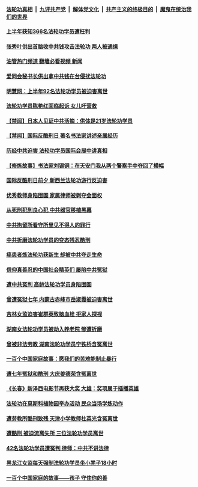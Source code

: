 ####  [法轮功真相](../../../../basic/blob/master/README.md?t=07082131) &nbsp;|&nbsp; [九评共产党](../../../../9ping.md/blob/master/README.md?t=07082131) &nbsp;|&nbsp; [解体党文化](../../../../jtdwh.md/blob/master/README.md?t=07082131)  &nbsp;|&nbsp; [共产主义的终极目的](../../../../gczydzjmd.md/blob/master/README.md?t=07082131) &nbsp;|&nbsp; [魔鬼在统治我们的世界](../../../../mgztzwmdsj.md/blob/master/README.md?t=07082131) 

#### [上半年获知366名法轮功学员遭枉判](../pages/prog424/a103473462.md?t=07082131) 

#### [张秀叶供出首脑收中共钱攻击法轮功 两人被通缉](../pages/prog424/a103472446.md?t=07082131) 

#### [油管热门频道 翻墙必看视频 新闻](http://45.76.130.85:81/youtube.html?07082131)

#### [爱同会秘书长供出拿中共钱在台侵扰法轮功](../pages/prog424/a103472507.md?t=07082131) 

#### [明慧网：上半年92名法轮功学员被迫害离世](../pages/prog424/a103471452.md?t=07082131) 

#### [法轮功学员陈艳红面临起诉 女儿吁营救](../pages/prog424/a103467562.md?t=07082131) 

#### [【禁闻】日本人见证中共活摘：供体是21岁法轮功学员](../pages/prog424/a103466927.md?t=07082131) 

#### [【禁闻】国际反酷刑日 著名书法家讲述亲属经历](../pages/prog424/a103465466.md?t=07082131) 

#### [历经中共迫害 法轮功学员国际会展中讲真相](../pages/prog424/a103465075.md?t=07082131) 

#### [【修炼故事】书法家刘锡铜：在天安门我从两个警察手中夺回了横幅](../pages/prog424/a103464983.md?t=07082131) 

#### [国际反酷刑日前夕 新西兰法轮功游行反迫害](../pages/prog424/a103464867.md?t=07082131) 

#### [优秀教师身陷囹圄 家属律师被剥夺会面权](../pages/prog424/a103463936.md?t=07082131) 

#### [从死刑犯到良心犯 中共器官移植黑幕](../pages/prog424/a103463056.md?t=07082131) 

#### [中共拘留所看守所里见不得人的罪行](../pages/prog424/a103462181.md?t=07082131) 

#### [中共折磨法轮功学员的变态残忍酷刑](../pages/prog424/a103461117.md?t=07082131) 

#### [癌患者炼法轮功获新生 却被中共夺走生命](../pages/prog424/a103458464.md?t=07082131) 

#### [信仰真善忍的中国社会精英们 屡陷中共冤狱](../pages/prog424/a103457176.md?t=07082131) 

#### [遭中共冤判 高龄法轮功学员身陷囹圄](../pages/prog424/a103456243.md?t=07082131) 

#### [曾遭冤狱七年 内蒙古赤峰市岳淑霞被迫害离世](../pages/prog424/a103455141.md?t=07082131) 

#### [吉林女监迫害崔群英致脑血栓 拒家人探视](../pages/prog424/a103454528.md?t=07082131) 

#### [湖南女法轮功学员被劫入养老院 惨遭折磨](../pages/prog424/a103453624.md?t=07082131) 

#### [曾被非法劳教 湖南法轮功学员宁铁桥含冤离世](../pages/prog424/a103452935.md?t=07082131) 

#### [一百个中国家庭故事：愿我们的苦难能制止暴行](../pages/prog424/a103452225.md?t=07082131) 

#### [遭七年冤狱和酷刑 大庆姜德荣含冤离世](../pages/prog424/a103451014.md?t=07082131) 

#### [《长春》新泽西电影节再获大奖 大雄：奖项属于插播英雄](../pages/prog424/a103451857.md?t=07082131) 

#### [法轮功在莫斯科植物园举办活动 民众当场学炼动作](../pages/prog424/a103450134.md?t=07082131) 

#### [遭劳教所酷刑致残 天津小学教师杜英光含冤离世](../pages/prog424/a103449322.md?t=07082131) 

#### [遭酷刑 被迫流离失所 三位法轮功学员离世](../pages/prog424/a103450278.md?t=07082131) 

#### [42名法轮功学员遭冤判 律师：中共不讲法律](../pages/prog424/a103449332.md?t=07082131) 

#### [黑龙江女监每天强制法轮功学员坐小凳子18小时](../pages/prog424/a103448264.md?t=07082131) 

#### [一百个中国家庭的故事——孩子 守住你的善](../pages/prog424/a103447190.md?t=07082131) 

<img src='http://gfw-breaker.win/goodnews/indexes/prog424.md' width='0px' height='0px'/>
